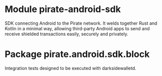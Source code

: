 # Module pirate-android-sdk

SDK connecting Android to the Pirate network. It welds together Rust and Kotlin in a minimal way, allowing third-party Android apps to send and receive shielded transactions easily, securely and privately.

# Package pirate.android.sdk.block

Integration tests designed to be executed with darksidewalletd.
